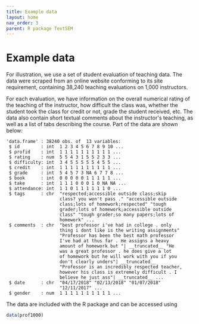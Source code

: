 ```yaml
---
title: Example data
layout: home
nav_order: 3
parent: R package TextSEM
---
```


# Example data

For illustration, we use a set of student evaluation of teaching data. The data were scraped from an online website conforming to its site requirement, containing 38,240 teaching evaluations on 1,000 instructors.

For each evaluation, we have information on the overall numerical rating of the teaching of the instructor, how difficult the class was, whether the student took the class for credit or not, grade the student received, etc. The data also contain short textual comments about the instructor's teaching, as well as a list of tabs describing the course. Part of the data are shown below:

```
'data.frame' : 38240 obs. of  13 variables:
 $ id        : int  1 2 3 4 5 6 7 8 9 10 ...
 $ profid    : int  1 1 1 1 1 1 1 1 1 1 ...
 $ rating    : num  5 5 4 3 1 5 5 2 3 3 ...
 $ difficulty: int  3 4 5 5 5 5 5 4 5 5 ...
 $ credit    : int  1 1 1 1 1 1 1 1 1 1 ...
 $ grade     : int  5 4 5 7 3 NA 6 7 7 8 ...
 $ book      : int  0 0 0 0 0 1 1 1 1 1 ...
 $ take      : int  1 1 1 0 0 0 1 0 NA NA ...
 $ attendance: int  1 1 0 1 1 1 1 1 1 0 ...
 $ tags      : chr  "respected;accessible outside class;skip 
                    class? you won't pass ." "accessible outside 
                    class;lots of homework;respected" "tough 
                    grader;lots of homework;accessible outside 
                    class" "tough grader;so many papers;lots of 
                    homework" ...
 $ comments  : chr  "best professor i've had in college . only 
                    thing i dont like is the writing assignments" 
                    "Professor has been the best math professor 
                    I've had at thus far . He assigns a heavy 
                    amount of homework but "| __truncated__ "He 
                    was a great professor . he does give a lot 
                    of homework but he will work with you if you 
                    don't clearly unders"| __truncated__ 
                    "Professor is an incredibly respected teacher, 
                    however his class is extremely difficult . I 
                    believe he just ass"| __truncated__ ...
 $ date      : chr  "04/17/2018" "02/13/2018" "01/07/2018" 
                    "12/11/2017" ...
 $ gender    : num  1 1 1 1 1 1 1 1 1 1 ...
```

The data are included with the R package and can be accessed using

```r
data(prof1000)
```
